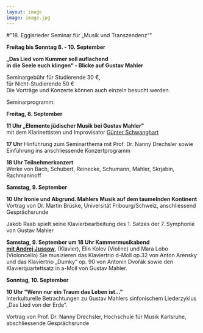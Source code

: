 ```yaml
---
layout: image
image: image.jpg
---
```


\#"18. Eggisrieder Seminar für „Musik und Transzendenz“"   

**Freitag bis Sonntag 8. - 10. September** 

**„Das Lied vom Kummer soll auflachend  
in die Seele euch klingen“ - Blicke auf Gustav Mahler**

Seminargebühr für Studierende 30 €,  
für Nicht-Studierende 50 €  
Die Vorträge und Konzerte können auch einzeln besucht werden. 

Seminarprogramm:

**Freitag, 8. September**

**11 Uhr	„Elemente jüdischer Musik bei Gustav Mahler"**  
mit dem Klarinettisten und Improvisator [Günter Schwanghart](/http://www.schwanghart.de/)

**17 Uhr**	Hinführung zum Seminarthema mit Prof. Dr. Nanny Drechsler 
sowie Einführung ins anschliessende Konzertprogramm

**18 Uhr	Teilnehmerkonzert**  
Werke von Bach, Schubert, Reinecke, Schumann, Mahler, Skrjabin, Rachmaninoff

**Samstag, 9. September**

**10 Uhr	Ironie und Abgrund. Mahlers Musik auf dem taumelnden Kontinent**  
Vortrag von Dr. Martin Brüske, Universität Fribourg/Schweiz, anschliessend Gesprächsrunde

Jakob Raab spielt seine Klavierbearbeitung des 1. Satzes der 7. Symphonie von Gustav Mahler

**Samstag, 9. September um 18 Uhr Kammermusikabend**  
[**mit Andrej Jussow**](/veranstaltungen/2017/jussow/), (Klavier), Elin Kolev (Violine) und Mara Lobo (Violoncello)
Sie musizieren das Klaviertrio d-Moll op.32 von Anton Arensky und das Klaviertrio „Dumky“ op. 90 von Antonin Dvořák sowie den Klavierquartettsatz in a-Moll von Gustav Mahler.

**Sonntag, 10. September**

**10 Uhr	"Wenn nur ein Traum das Leben ist..."**  
Interkulturelle Betrachtungen zu Gustav Mahlers sinfonischem Liederzyklus  
„Das Lied von der Erde“.

Vortrag von Prof. Dr. Nanny Drechsler, Hochschule für Musik Karlsruhe,  
abschliessende Gesprächsrunde
